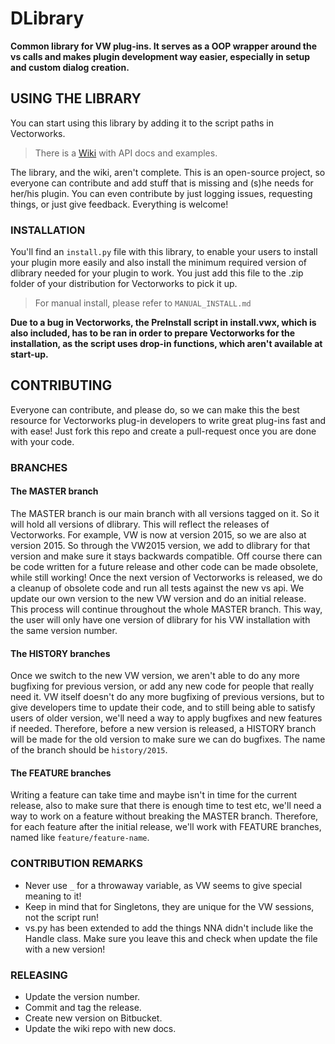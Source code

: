 # DLibrary

**Common library for VW plug-ins. It serves as a OOP wrapper around the vs calls and makes plugin development way 
easier, especially in setup and custom dialog creation.**

## USING THE LIBRARY

You can start using this library by adding it to the script paths in Vectorworks.

> There is a [Wiki](https://bitbucket.org/dieterdworks/vw-dlibrary/wiki/Home) with API docs and examples.

The library, and the wiki, aren't complete. This is an open-source project, so everyone can contribute and add stuff
that is missing and (s)he needs for her/his plugin. You can even contribute by just logging issues, requesting things,
or just give feedback. Everything is welcome!

### INSTALLATION

You'll find an `install.py` file with this library, to enable your users to install your plugin more easily and also 
install the minimum required version of dlibrary needed for your plugin to work. You just add this file to the .zip 
folder of your distribution for Vectorworks to pick it up.

> For manual install, please refer to `MANUAL_INSTALL.md`

**Due to a bug in Vectorworks, the PreInstall script in install.vwx, which is also included, has to be ran in order to 
prepare Vectorworks for the installation, as the script uses drop-in functions, which aren't available at start-up.**

## CONTRIBUTING

Everyone can contribute, and please do, so we can make this the best resource for Vectorworks plug-in developers to 
write great plug-ins fast and with ease! Just fork this repo and create a pull-request once you are done with your code.

### BRANCHES

#### The MASTER branch

The MASTER branch is our main branch with all versions tagged on it. So it will hold all versions of dlibrary. This will
reflect the releases of Vectorworks. For example, VW is now at version 2015, so we are also at version 2015. So through
the VW2015 version, we add to dlibrary for that version and make sure it stays backwards compatible. Off course there
can be code written for a future release and other code can be made obsolete, while still working! Once the next version
of Vectorworks is released, we do a cleanup of obsolete code and run all tests against the new vs api. We update our own
version to the new VW version and do an initial release. This process will continue throughout the whole MASTER branch.
This way, the user will only have one version of dlibrary for his VW installation with the same version number.
 
#### The HISTORY branches

Once we switch to the new VW version, we aren't able to do any more bugfixing for previous version, or add any new code
for people that really need it. VW itself doesn't do any more bugfixing of previous versions, but to give developers
time to update their code, and to still being able to satisfy users of older version, we'll need a way to apply bugfixes
and new features if needed. Therefore, before a new version is released, a HISTORY branch will be made for the old
version to make sure we can do bugfixes. The name of the branch should be `history/2015`.

#### The FEATURE branches

Writing a feature can take time and maybe isn't in time for the current release, also to make sure that there is enough
time to test etc, we'll need a way to work on a feature without breaking the MASTER branch. Therefore, for each feature
after the initial release, we'll work with FEATURE branches, named like `feature/feature-name`.

### CONTRIBUTION REMARKS

- Never use `_` for a throwaway variable, as VW seems to give special meaning to it!
- Keep in mind that for Singletons, they are unique for the VW sessions, not the script run!
- vs.py has been extended to add the things NNA didn't include like the Handle class. Make sure you leave this and check
when update the file with a new version!

### RELEASING

- Update the version number.
- Commit and tag the release.
- Create new version on Bitbucket.
- Update the wiki repo with new docs.
